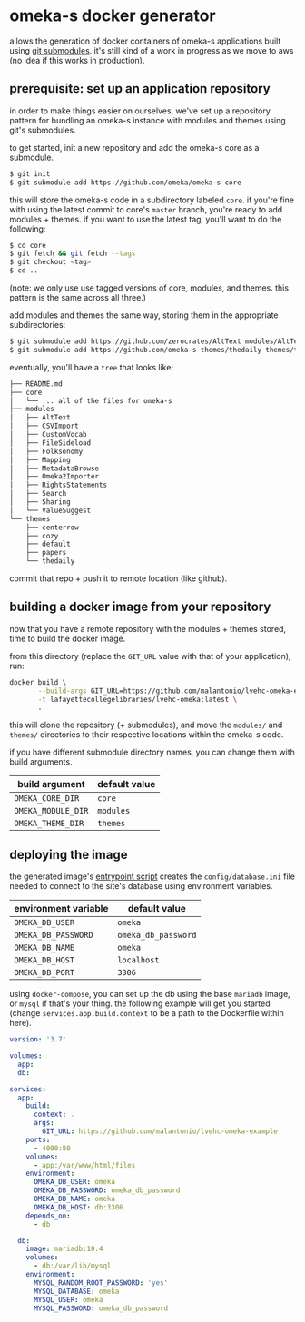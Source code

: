 # omeka-s docker generator

allows the generation of docker containers of omeka-s applications
built using [git submodules]. it's still kind of a work in progress
as we move to aws (no idea if this works in production).

## prerequisite: set up an application repository

in order to make things easier on ourselves, we've set up a repository
pattern for bundling an omeka-s instance with modules and themes using
git's submodules.

to get started, init a new repository and add the omeka-s core as a submodule.

```bash
$ git init
$ git submodule add https://github.com/omeka/omeka-s core
```

this will store the omeka-s code in a subdirectory labeled `core`. if you're
fine with using the latest commit to core's `master` branch, you're ready
to add modules + themes. if you want to use the latest tag, you'll want to
do the following:

```bash
$ cd core
$ git fetch && git fetch --tags
$ git checkout <tag>
$ cd ..
```

(note: we only use use tagged versions of core, modules, and themes. this pattern
is the same across all three.)

add modules and themes the same way, storing them in the appropriate subdirectories:

```bash
$ git submodule add https://github.com/zerocrates/AltText modules/AltText
$ git submodule add https://github.com/omeka-s-themes/thedaily themes/thedaily
```

eventually, you'll have a `tree` that looks like:

```bash
├── README.md
├── core
│   └── ... all of the files for omeka-s
├── modules
│   ├── AltText
│   ├── CSVImport
│   ├── CustomVocab
│   ├── FileSideload
│   ├── Folksonomy
│   ├── Mapping
│   ├── MetadataBrowse
│   ├── Omeka2Importer
│   ├── RightsStatements
│   ├── Search
│   ├── Sharing
│   └── ValueSuggest
└── themes
    ├── centerrow
    ├── cozy
    ├── default
    ├── papers
    └── thedaily
```

commit that repo + push it to remote location (like github).

## building a docker image from your repository

now that you have a remote repository with the modules + themes stored,
time to build the docker image.

from this directory (replace the `GIT_URL` value with that of your application),
run:

```bash
docker build \
       --build-args GIT_URL=https://github.com/malantonio/lvehc-omeka-example \
       -t lafayettecollegelibraries/lvehc-omeka:latest \
       .
```

this will clone the repository (+ submodules), and move the `modules/` and `themes/`
directories to their respective locations within the omeka-s code.

if you have different submodule directory names, you can change them with build arguments.

build argument     | default value
-------------------|--------------
`OMEKA_CORE_DIR`   | `core`
`OMEKA_MODULE_DIR` | `modules`
`OMEKA_THEME_DIR`  | `themes`

## deploying the image

the generated image's [entrypoint script] creates the `config/database.ini` file needed
to connect to the site's database using environment variables.

environment variable | default value
---------------------|----------------
`OMEKA_DB_USER`      | `omeka`
`OMEKA_DB_PASSWORD`  | `omeka_db_password`
`OMEKA_DB_NAME`      | `omeka`
`OMEKA_DB_HOST`      | `localhost`
`OMEKA_DB_PORT`      | `3306`

using `docker-compose`, you can set up the db using the base `mariadb` image,
or `mysql` if that's your thing. the following example will get you started
(change `services.app.build.context` to be a path to the Dockerfile within here).

```yaml
version: '3.7'

volumes:
  app:
  db:

services:
  app:
    build:
      context: .
      args:
        GIT_URL: https://github.com/malantonio/lvehc-omeka-example
    ports:
      - 4000:80
    volumes:
      - app:/var/www/html/files
    environment:
      OMEKA_DB_USER: omeka
      OMEKA_DB_PASSWORD: omeka_db_password
      OMEKA_DB_NAME: omeka
      OMEKA_DB_HOST: db:3306
    depends_on:
      - db

  db:
    image: mariadb:10.4
    volumes:
      - db:/var/lib/mysql
    environment:
      MYSQL_RANDOM_ROOT_PASSWORD: 'yes'
      MYSQL_DATABASE: omeka
      MYSQL_USER: omeka
      MYSQL_PASSWORD: omeka_db_password
```

[git submodules]: https://git-scm.com/book/en/v2/Git-Tools-Submodules
[entrypoint script]: ./scripts/docker-entrypoint.sh
